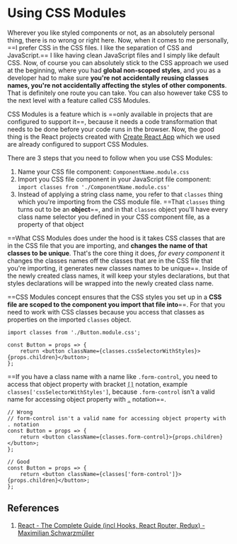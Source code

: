 # Using CSS Modules

Wherever you like styled components or not, as an absolutely personal thing, there is no wrong or right here. Now, when it comes to me personally, ==I prefer CSS in the CSS files. I like the separation of CSS and JavaScript.== I like having clean JavaScript files and I simply like default CSS. Now, of course you can absolutely stick to the CSS approach we used at the beginning, where you had **global non-scoped styles**, and you as a developer had to make sure **you're not accidentally reusing classes names, you're not accidentally affecting the styles of other components**. That is definitely one route you can take. You can also however take CSS to the next level with a feature called CSS Modules.

CSS Modules is a feature which is ==only available in projects that are configured to support it==, because it needs a code transformation that needs to be done before your code runs in the browser. Now, the good thing is the React projects created with [Create React App](https://github.com/facebook/create-react-app) which we used are already configured to support CSS Modules.

There are 3 steps that you need to follow when you use CSS Modules:

1. Name your CSS file component: `ComponentName.module.css`
2. Import you CSS file component in your JavaScript file component: `import classes from './ComponentName.module.css' `
3. Instead of applying a string class name, you refer to that `classes` thing which you're importing from the CSS module file. ==That `classes` thing turns out to be an **object**==, and in that `classes` object you'll have every class name selector you defined in your CSS component file, as a property of that object

==What CSS Modules does under the hood is it takes CSS classes that are in the CSS file that you are importing, and **changes the name of that classes to be unique**. That's the core thing it does, _for every component_ it changes the classes names off the classes that are in the CSS file that you're importing, it generates new classes names to be unique==. Inside of the newly created class names, it will keep your styles declarations, but that styles declarations will be wrapped into the newly created class name.

==CSS Modules concept ensures that the CSS styles you set up in a **CSS file are scoped to the component you import that file into**==. For that you need to work with CSS classes because you access that classes as properties on the imported `classes` object.

```react
import classes from './Button.module.css';

const Button = props => {
    return <button className={classes.cssSelectorWithStyles}>{props.children}</button>;
};
```

==If you have a class name with a name like `.form-control`, you need to access that object property with bracket [`[]`](https://developer.mozilla.org/en-US/docs/Web/JavaScript/Guide/Working_with_Objects) notation, example `classes['cssSelectorWithStyles']`, because `.form-control` isn't a valid name for accessing object property with [`.`](https://developer.mozilla.org/en-US/docs/Web/JavaScript/Guide/Working_with_Objects) notation==.

```react
// Wrong 
// form-control isn't a valid name for accessing object property with . notation
const Button = props => {
    return <button className={classes.form-control}>{props.children}</button>; 
};

// Good
const Button = props => {
    return <button className={classes['form-control']}>{props.children}</button>;
};
```

## References

1. [React - The Complete Guide (incl Hooks, React Router, Redux) - Maximilian Schwarzmüller](https://www.udemy.com/course/react-the-complete-guide-incl-redux/)